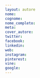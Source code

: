 ```yaml
---
layout: autore
nome:  
cognome: 
nome_completo: 
meta:
cover_autore:
twitter: 
facebook:
linkedin:
web: 
instagram:
pinterest:
vine:
google:
---
```


